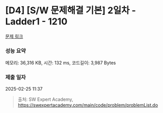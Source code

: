 # [D4] [S/W 문제해결 기본] 2일차 - Ladder1 - 1210 

[문제 링크](https://swexpertacademy.com/main/code/problem/problemDetail.do?contestProbId=AV14ABYKADACFAYh) 

### 성능 요약

메모리: 36,316 KB, 시간: 132 ms, 코드길이: 3,987 Bytes

### 제출 일자

2025-02-25 11:37



> 출처: SW Expert Academy, https://swexpertacademy.com/main/code/problem/problemList.do